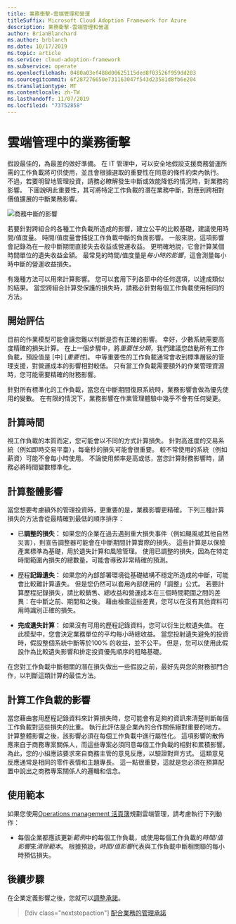 ```yaml
---
title: 業務衝擊-雲端管理和營運
titleSuffix: Microsoft Cloud Adoption Framework for Azure
description: 業務衝擊-雲端管理和營運
author: BrianBlanchard
ms.author: brblanch
ms.date: 10/17/2019
ms.topic: article
ms.service: cloud-adoption-framework
ms.subservice: operate
ms.openlocfilehash: 0480a03ef488d00625115ded8f03526f959dd203
ms.sourcegitcommit: 6f287276650e731163047f543d23581d8fb6e204
ms.translationtype: MT
ms.contentlocale: zh-TW
ms.lasthandoff: 11/07/2019
ms.locfileid: "73752858"
---
```

# <a name="business-impact-in-cloud-management"></a>雲端管理中的業務衝擊

假設最佳的，為最差的做好準備。 在 IT 管理中，可以安全地假設支援商務營運所需的工作負載將可供使用，並且會根據選取的重要性在同意的條件約束內執行。 不過，若要明智地管理投資，請務必瞭解發生中斷或效能降低的情況時，對業務的影響。 下圖說明此重要性，其可將特定工作負載的潛在業務中斷，對應到跨相對價值擴展的中斷業務影響。

![商務中斷的影響](../../_images/manage/time-value-impact.png)

若要針對跨組合的各種工作負載所造成的影響，建立公平的比較基礎，建議使用時間/值度量。 時間/值度量會捕捉工作負載中斷的負面影響。 一般來說，這項影響會記錄為在一般中斷期間直接失去收益或營運收益。 更明確地說，它會計算某個時間單位的遺失收益金額。 最常見的時間/值度量是*每小時的影響*，這會測量每小時中斷的營運收益損失。

有幾種方法可以用來計算影響。 您可以套用下列各節中的任何選項，以達成類似的結果。 當您跨組合計算受保護的損失時，請務必針對每個工作負載使用相同的方法。

## <a name="start-with-estimates"></a>開始評估

目前的作業模型可能會讓您難以判斷是否有正確的影響。 幸好，少數系統需要高度精確的損失計算。 在上一個步驟中，將*重要性分類*，我們建議您啟動所有工作負載，預設值是 [中] [*重要性*]。 中等重要性的工作負載通常會收到標準層級的管理支援，對營運成本的影響相對較低。 只有當工作負載需要額外的作業管理資源時，您可能需要精確的財務影響。

針對所有標準化的工作負載，當您在中斷期間復原系統時，業務影響會做為優先使用的變數。 在有限的情況下，業務影響在作業管理體驗中幾乎不會有任何變更。

## <a name="calculate-time"></a>計算時間

視工作負載的本質而定，您可能會以不同的方式計算損失。 針對高進度的交易系統（例如即時交易平臺），每毫秒的損失可能會很重要。 較不常使用的系統（例如薪資）可能不會每小時使用。 不論使用頻率是高或低，當您計算財務影響時，請務必將時間變數標準化。

## <a name="calculate-total-impact"></a>計算整體影響

當您想要考慮額外的管理投資時，更重要的是，業務影響更精確。 下列三種計算損失的方法會從最精確到最低的順序排序：

- 已**調整的損失：** 如果您的企業在過去遇到重大損失事件（例如颶風或其他自然災害），則宣告調整器可能會在中斷期間計算實際的損失。 這些計算是以保險產業標準為基礎，用於遺失計算和風險管理。 使用已調整的損失，因為在特定時間範圍內損失的總數量，可能會導致非常精確的預測。

- 歷程**記錄遺失：** 如果您的內部部署環境從基礎結構不穩定所造成的中斷，可能會比較難計算遺失。 但是您仍然可以套用內部使用的「調整」公式。 若要計算歷程記錄損失，請比較銷售、總收益和營運成本在三個時間範圍之間的差異：在中斷之前、期間和之後。 藉由檢查這些差異，您可以在沒有其他資料可用時識別正確的損失。

- **完成遺失計算：** 如果沒有可用的歷程記錄資料，您可以衍生比較遺失值。 在此模型中，您會決定業務單位的平均每小時總收益。 當您投射遺失避免的投資時，假設整個系統中斷等於100% 的收益，並不公平。 但是，您可以使用此假設作為比較遺失影響和排定投資優先順序的粗略基礎。

在您對工作負載中斷相關的潛在損失做出一些假設之前，最好先與您的財務部門合作，以判斷這類計算的最佳方法。

## <a name="calculate-workload-impact"></a>計算工作負載的影響

當您藉由套用歷程記錄資料來計算損失時，您可能會有足夠的資訊來清楚判斷每個工作負載對這些損失的比重。 執行此評估是企業內的合作關係絕對重要的地方。 計算整體影響之後，該影響必須在每個工作負載中進行屬性化。 這項影響的散佈應來自于商務專案關係人，而這些專案必須同意每個工作負載的相對和累積影響。 為此，您的小組應該要求來自商務主管的意見反應，以驗證對齊方式。 這類意見反應通常是相同的零件表情和主題專長。 這一點很重要，這就是您必須在預算配置中說出之商務專案關係人的邏輯和信念。

## <a name="use-the-template"></a>使用範本

如果您使用[Operations management 活頁簿](https://raw.githubusercontent.com/microsoft/CloudAdoptionFramework/master/manage/opsmanagementworkbook.xlsx)規劃雲端管理，請考慮執行下列動作：

- 每個企業都應該更新*範例*中的每個工作負載，或使用每個工作負載的*時間/值影響*來*清除範本*。 根據預設，*時間/值影響*代表與工作負載中斷相關聯的每小時預估損失。

## <a name="next-steps"></a>後續步驟

在企業定義影響之後，您就可以[調整承諾](./commitment.md)。

> [!div class="nextstepaction"]
> [配合業務的管理承諾](./commitment.md)

